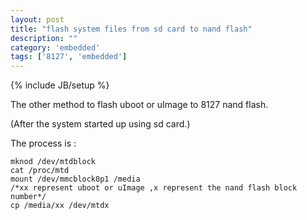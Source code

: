 ```yaml
---
layout: post
title: "flash system files from sd card to nand flash"
description: ""
category: 'embedded'
tags: ['8127', 'embedded']
---
```

{% include JB/setup %}

The other method to flash uboot or uImage to 8127 nand flash.

(After the system started up using sd card.)


The process is :

    mknod /dev/mtdblock
    cat /proc/mtd
    mount /dev/mmcblock0p1 /media
    /*xx represent uboot or uImage ,x represent the nand flash block number*/
    cp /media/xx /dev/mtdx 
